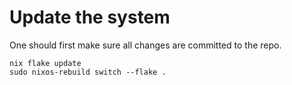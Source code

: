 # Update the system
One should first make sure all changes are committed to the repo.
```
nix flake update
sudo nixos-rebuild switch --flake .
```
